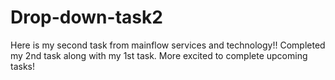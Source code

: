 # Drop-down-task2
Here is my second task from mainflow services and technology!!
Completed my 2nd task along with my 1st task.
More excited to complete upcoming tasks!
